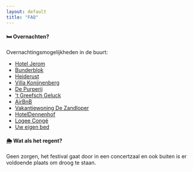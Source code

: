 ```yaml
---
layout: default
title: "FAQ"
---
```

#### 🛏️ Overnachten?
Overnachtingsmogelijkheden in de buurt:
- [Hotel Jerom](https://hoteljerom.com/nl/)
- [Bunderblok](https://www.bunderblok.be/)
- [Heiderust](https://www.heiderust.be/)
- [Villa Konijnenberg](http://www.villakonijnenberg.be/)
- [De Purperij](https://www.depurperij.be/)
- ['t Greefsch Geluck](https://www.tgreefschgeluck.be/)
- [AirBnB](https://www.airbnb.be/rooms/899724686357463659?check_in=2025-03-01&check_out=2025-03-06&guests=1&adults=1&s=67&unique_share_id=1068f6ca-bbe8-4dc6-b11d-a7f19422eaf8&source_impression_id=p3_1741789712_P3yZ6TCtn_-bPyU_)
- [Vakantiewoning De Zandloper](https://www.vakantiewoning-de-zandloper.be/index.php/nl)
- [HotelDennenhof](https://www.hoteldennenhof.be/)
- [Logee Congé](https://www.instagram.com/logeeconge/?hl=nl)
- [Uw eigen bed](https://www.uweigenbed.be)

#### 🌦️ Wat als het regent? 
Geen zorgen, het festival gaat door in een concertzaal en ook buiten is er voldoende plaats om droog te staan.
